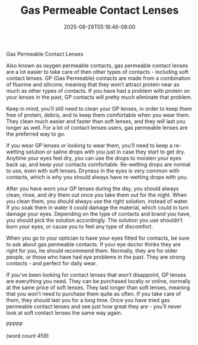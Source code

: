 ﻿---
title: "Gas Permeable Contact Lenses"
date: 2025-08-29T05:16:46-08:00
description: "Contact Lenses Tips for Web Success"
featured_image: "/images/Contact Lenses.jpg"
tags: ["Contact Lenses"]
---

Gas Permeable Contact Lenses

Also known as oxygen permeable contacts, gas permeable contact lenses are a lot easier to take care of then other types of contacts - including soft contact lenses.  GP (Gas Permeable) contacts are made from a combination of fluorine and silicone, meaning that they won’t attract protein near as much as other types of contacts.  If you have had a problem with protein on your lenses in the past, GP contacts will pretty much eliminate that problem.

Keep in mind, you’ll still need to clean your GP lenses, in order to keep them free of protein, debris, and to keep them comfortable when you wear them.  They clean much easier and faster than soft lenses, and they will last you longer as well. For a lot of contact lenses users, gas permeable lenses are the preferred way to go.

If you wear GP lenses or looking to wear them, you’ll need to keep a re-wetting solution or saline drops with you just in case they start to get dry.  Anytime your eyes feel dry, you can use the drops to moisten your eyes back up, and keep your contacts comfortable.  Re-wetting drops are normal to use, even with soft lenses.  Dryness in the eyes is very common with contacts, which is why you should always have re-wetting drops with you.

After you have worn your GP lenses during the day, you should always clean, rinse, and dry them out once you take them out for the night.  When you clean them, you should always use the right solution, instead of water. If you soak them in water it could damage the material, which could in turn damage your eyes.  Depending on the type of contacts and brand you have, you should pick the solution accordingly.  The solution you use shouldn’t burn your eyes, or cause you to feel any type of discomfort.

When you go to your optician to have your eyes fitted for contacts, be sure to ask about gas permeable contacts. If your eye doctor thinks they are right for you, he should recommend them.  Normally, they are for older people, or those who have had eye problems in the past.  They are strong contacts - and perfect for daily wear. 

If you’ve been looking for contact lenses that won’t disappoint, GP lenses are everything you need.  They can be purchased locally or online, normally at the same price of soft lenses.  They last longer than soft lenses, meaning that you won’t need to purchase them quite as often.  If you take care of them, they should last you for a long time.  Once you have tried gas permeable contact lenses and see just how great they are - you’ll never look at soft contact lenses the same way again.

PPPPP

(word count 459)
